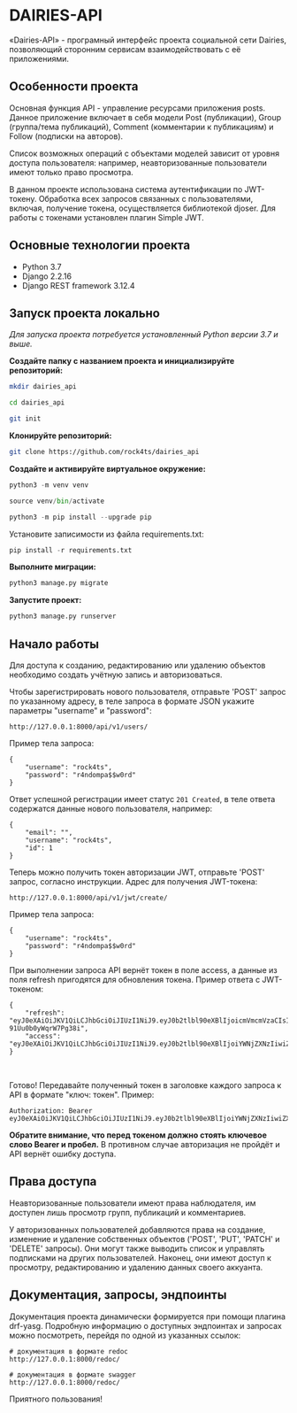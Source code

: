 # DAIRIES-API
«Dairies-API» - програмный интерфейс проекта социальной сети Dairies, позволяющий сторонним сервисам взаимодействовать с её приложениями.


## Особенности проекта

Основная функция API - управление ресурсами приложения posts. Данное приложение включает в себя модели Post (публикации), Group (группа/тема публикаций), Comment (комментарии к публикациям) и Follow (подписки на авторов).

Список возможных операций с объектами моделей зависит от уровня доступа пользователя: например, неавторизованные пользователи имеют только право просмотра.

В данном проекте использована система аутентификации по JWT-токену. Обработка всех запросов связанных с пользователями, включая, получение токена, осуществляется библиотекой djoser. Для работы с токенами установлен плагин Simple JWT.


## Основные технологии проекта
* Python 3.7
* Django 2.2.16
* Django REST framework 3.12.4


## Запуск проекта локально

*Для запуска проекта потребуется установленный Python версии 3.7 и выше.*

**Создайте папку с названием проекта и инициализируйте репозиторий:**
```bash
mkdir dairies_api
```
```bash
cd dairies_api
```
```bash
git init
```

**Клонируйте репозиторий:**
```bash
git clone https://github.com/rock4ts/dairies_api
```

**Создайте и активируйте виртуальное окружение:**
```python
python3 -m venv venv
```
```python
source venv/bin/activate
```
```python
python3 -m pip install --upgrade pip
```
Установите записимости из файла requirements.txt:
```python
pip install -r requirements.txt 
```
**Выполните миграции:**
```python
python3 manage.py migrate
```
**Запустите проект:**
```python
python3 manage.py runserver
```


## Начало работы

Для доступа к созданию, редактированию или удалению объектов необходимо создать учётную запись и авторизоваться.

Чтобы зарегистрировать нового пользователя, отправьте 'POST' запрос по указанному адресу, в теле запроса в формате JSON укажите параметры "username" и "password":  

```
http://127.0.0.1:8000/api/v1/users/
```
Пример тела запроса:
```
{
    "username": "rock4ts",
    "password": "r4ndompa$$w0rd"
}
```
Ответ успешной регистрации имеет статус `201 Created`, в теле ответа содержатся данные нового пользователя, например:
```
{
    "email": "",
    "username": "rock4ts",
    "id": 1
}
```

Теперь можно получить токен авторизации JWT, отправьте 'POST' запрос, согласно инструкции.
Адрес для получения JWT-токена:
```
http://127.0.0.1:8000/api/v1/jwt/create/
```
Пример тела запроса:
```
{
    "username": "rock4ts",
    "password": "r4ndompa$$w0rd"
}
```

При выполнении запроса API вернёт токен в поле access, а данные из поля refresh пригодятся для обновления токена.
Пример ответа с JWT-токеном:
```
{
    "refresh": "eyJ0eXAiOiJKV1QiLCJhbGciOiJIUzI1NiJ9.eyJ0b2tlbl90eXBlIjoicmVmcmVzaCIsImV4cCI6MTY2MzY2Njg3NCwianRpIjoiNWE0ZjIwMGQxN2RmNDBhMGJkY2JmN2YyYTRjYTE0MTQiLCJ1c2VyX2lkIjoxfQ.SzIFfzaC1wxIuwrH1kE-91Uu0b0yWqrW7Pg38i",
    "access": "eyJ0eXAiOiJKV1QiLCJhbGciOiJIUzI1NiJ9.eyJ0b2tlbl90eXBlIjoiYWNjZXNzIiwiZXhwIjoxNjYzOTI2MDc0LCJqdGkiOiJmMTU3MzAxMGZhNjk0ZmNiOTI1ZTA0NmI3ZGNlNjA4OCIsInVzZXJfaWQiOjF9.IjyppcUSfKzBWlivZo0DZPlZ7JAkpkOMVeBMQPxH"
}
```
<br>

Готово! Передавайте полученный токен в заголовке каждого запроса к API в формате "ключ: токен". Пример:
```
Authorization: Bearer eyJ0eXAiOiJKV1QiLCJhbGciOiJIUzI1NiJ9.eyJ0b2tlbl90eXBlIjoiYWNjZXNzIiwiZXhwIjoxNjYzOTI2MDc0LCJqdGkiOiJmMTU3MzAxMGZhNjk0ZmNiOTI1ZTA0NmI3ZGNlNjA4OCIsInVzZXJfaWQiOjF9.IjyppcUSfKzBWlivZo0DZPlZ7JAkpkOMVeBMQPxH
```
**Обратите внимание, что перед токеном должно стоять ключевое слово Bearer и пробел.** В противном случае авторизация не пройдёт и API вернёт ошибку доступа.

## Права доступа

Неавторизованные пользователи имеют права наблюдателя, им доступен лишь просмотр групп, публикаций и комментариев.

У авторизованных пользователей добавляются права на создание, изменение и удаление собственных объектов ('POST', 'PUT', 'PATCH' и 'DELETE' запросы). Они могут также выводить список и управлять подписками на других пользователей. Наконец, они имеют доступ к просмотру, редактированию и удалению данных своего аккуанта.


## Документация, запросы, эндпоинты

Документация проекта динамически формируется при помощи плагина drf-yasg. Подробную информацию о доступных эндпоинтах и запросах можно посмотреть, перейдя по одной из указанных ссылок:

```
# документация в формате redoc
http://127.0.0.1:8000/redoc/
```
```
# документация в формате swagger
http://127.0.0.1:8000/redoc/
```

Приятного пользования!
